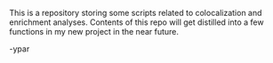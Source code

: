 

This is a repository storing some scripts related to colocalization and 
enrichment analyses. Contents of this repo will get distilled into a few 
functions in my new project in the near future.

-ypar
